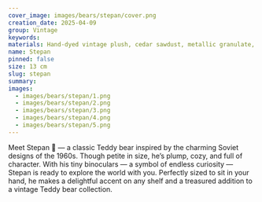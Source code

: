 ```yaml
---
cover_image: images/bears/stepan/cover.png
creation_date: 2025-04-09
group: Vintage
keywords: 
materials: Hand-dyed vintage plush, cedar sawdust, metallic granulate, glass eyes (Germany). Head and paws on 5 cotter pins, fully movable
name: Stepan
pinned: false
size: 13 cm
slug: stepan
summary: 
images:
  - images/bears/stepan/1.png
  - images/bears/stepan/2.png
  - images/bears/stepan/3.png
  - images/bears/stepan/4.png
  - images/bears/stepan/5.png
---
```

Meet Stepan 🐻 — a classic Teddy bear inspired by the charming Soviet designs of the 1960s. Though petite in size, he’s plump, cozy, and full of character. With his tiny binoculars — a symbol of endless curiosity — Stepan is ready to explore the world with you. Perfectly sized to sit in your hand, he makes a delightful accent on any shelf and a treasured addition to a vintage Teddy bear collection.